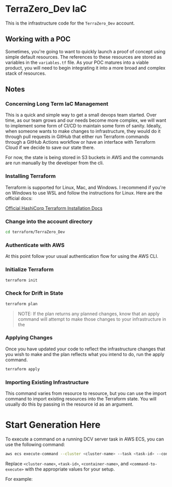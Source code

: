 # TerraZero_Dev IaC
This is the infrastructure code for the `TerraZero_Dev` account. 

## Working with a POC
Sometimes, you're going to want to quickly launch a proof of concept using simple default resources. The references to these resources are stored as variables in the `variables.tf` file. As your POC matures into a viable product, you will need to begin integrating it into a more broad and complex stack of resources. 

## Notes

### Concerning Long Term IaC Management
This is a quick and simple way to get a small devops team started. Over time, as our team grows and our needs become more complex, we will want to implement some form of CI/CD to maintain some form of sanity. Ideally, when someone wants to make changes to infrastructure, they would do it through pull requests in GitHub that either run Terraform commands through a GitHub Actions workflow or have an interface with Terraform Cloud if we decide to save our state there.

For now, the state is being stored in S3 buckets in AWS and the commands are run manually by the developer from the cli.

### Installing Terraform
Terraform is supported for Linux, Mac, and Windows. I recommend if you're on Windows to use WSL and follow the instructions for Linux. Here are the official docs:

[Official HashiCorp Terraform Installation Docs](https://developer.hashicorp.com/terraform/tutorials/aws-get-started/install-cli)

### Change into the account directory
```bash
cd terraform/TerraZero_Dev
```

### Authenticate with AWS
At this point follow your usual authentication flow for using the AWS CLI.

### Initialize Terraform
```bash
terraform init
```

### Check for Drift in State
```bash
terraform plan
```

> NOTE: If the plan returns any planned changes, know that an apply command will attempt to make those changes to your infrastructure in the 

### Applying Changes
Once you have updated your code to reflect the infrastructure changes that you wish to make and the plan reflects what you intend to do, run the apply command.
```bash
terraform apply
```

### Importing Existing Infrastructure
This command varies from resource to resource, but you can use the import command to import existing resources into the Terraform state. You will usually do this by passing in the resource id as an argument. 

# Start Generation Here
To execute a command on a running DCV server task in AWS ECS, you can use the following command:

```bash
aws ecs execute-command --cluster <cluster-name> --task <task-id> --container <container-name> --interactive --command "<command-to-execute>"
```

Replace `<cluster-name>`, `<task-id>`, `<container-name>`, and `<command-to-execute>` with the appropriate values for your setup.

For example:
